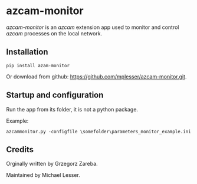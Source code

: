 # azcam-monitor

*azcam-monitor* is an *azcam* extension app used to monitor and control *azcam* processes on the local network.

## Installation

`pip install azam-monitor`

Or download from github: https://github.com/mplesser/azcam-monitor.git.

## Startup and configuration

Run the app from its folder, it is not a python package.

Example:

``azcammonitor.py -configfile \somefolder\parameters_monitor_example.ini``

## Credits

Orginally written by Grzegorz Zareba.

Maintained by Michael Lesser.
